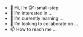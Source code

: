 - 👋 Hi, I’m @1-small-step
- 👀 I’m interested in ...
- 🌱 I’m currently learning ...
- 💞️ I’m looking to collaborate on ...
- 📫 How to reach me ...

<!---
1-small-step/1-small-step is a ✨ special ✨ repository because its `README.md` (this file) appears on your GitHub profile.
You can click the Preview link to take a look at your changes.
--->
